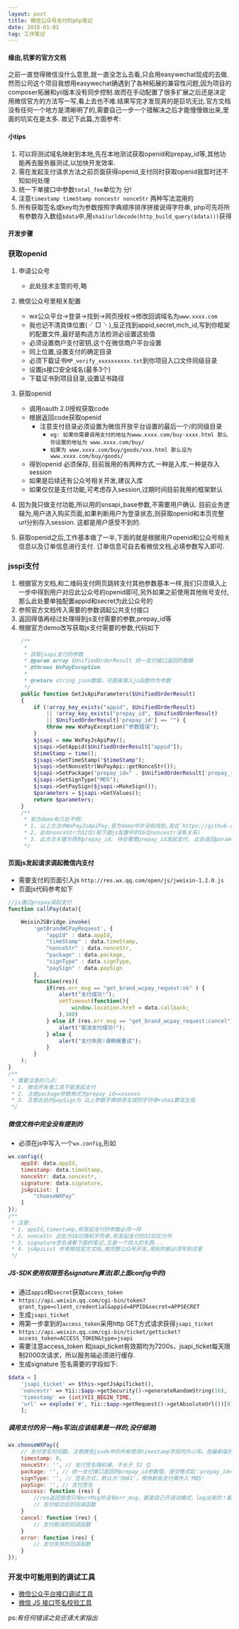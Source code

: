 ```yaml
---
layout: post
title: 微信公众号支付的php笔记
date: 2018-01-01
tag: 工作笔记
---
```


#### 缘由,坑爹的官方文档

之前一直觉得微信没什么意思,就一直没怎么去看,只会用easywechat现成的去做. 然而公司这个项目我想用easywechat确遇到了各种拓展的兼容性问题,因为项目的composer拓展和yii版本没有同步控制.故而在手动配置了很多扩展之后还是决定用微信官方的方法写一写,看上去也不难.结果写完才发现真的是巨坑无比.官方文档没有任何一个地方是清晰明了的,需要自己一步一个错解决之后才能慢慢做出来,里面的坑实在是太多.    故记下此篇,方面参考:

#### 小tips

1. 可以将测试域名映射到本地,先在本地测试获取openid和prepay_id等,其他功能再去服务器测试,以加快开发效率.
2. 需在发起支付请求方法之前页面获得openid,支付同时获取openid我暂时还不知如何处理
3. 统一下单接口中参数`total_fee`单位为 分!
4. 注意`timestamp timeStamp noncestr nonceStr` 两种写法混用的
5. 所有获取签名或key均为参数按照字典顺序排序拼接说得字符串, php可先将所有参数存入数组`$data`中,用`sha1(urldecode(http_build_query($data)))`获得

#### 开发步骤

### 获取openid

1. 申请公众号
   - 此处技术主管的号,略
  
2. 微信公众号里相关配置
   - wx公众平台->登录->找到->网页授权->修改回调域名为`www.xxxx.com`
   - 我也记不清具体位置( ╯□╰ ),反正找到appid,secret,mch_id,写到你框架的配置文件,最好是构造方法检测必设置这些值
   - 必须设置商户支付密钥,这个在微信商户平台设置
   - 同上位置,设置支付的确定目录
   - 必须下载证书`MP_verify_xxxxxxxxxx.txt`到你项目入口文件同级目录
   - 设置js接口安全域名(最多3个)
   - 下载证书到项目目录,设置证书路径

3. 获取openid
   - 调用oauth 2.0授权获取code
   - 根据返回code获取openid
     - 注意支付目录必须设置为微信开放平台设置的最后一个/的同级目录
       - `eg: 如果你需要调用支付的地址为www.xxxx.com/buy-xxxx.html 那么你设置的地址为 www.xxxx.com/buy/`
       - `如果为 www.xxxx.com/buy/goods/xxx.html 那么设为www.xxxx.com/buy/goods/`
   - 得到openid 必须保存, 目前我用的有两种方式,一种是入库,一种是存入session
   - 如果是后续还有公众号相关开发,建议入库
   - 如果仅仅是支付功能,可考虑存入session,过期时间目前我用的框架默认

4. 因为我只做支付功能,所以用的snsapi_base参数,不需要用户确认. 目前业务逻辑为,用户进入购买页面,如果判断用户为登录状态,则获取openid和本页完整url分别存入session. 这都是用户感受不到的.

5. 获取openid之后,工作基本做了一半,下面的就是根据用户openid和公众号相关信息以及订单信息进行支付. 订单信息可自去看微信文档,必填参数写入即可.

### jsspi支付

1. 根据官方文档,和二维码支付网页跳转支付其他参数基本一样,我们只须填入上一步中得到用户对应此公众号的openid即可,另外如果之前使用其他账号支付,那么此处要单独配置appid和secret为此公众号的
2. 参照官方文档传入需要的参数调起公共支付接口
3. 返回得值再经过处理得到js支付需要的参数,prepay_id等
4. 根据官方demo改写获取js支付需要的参数,代码如下

```php
    /**
     *
     * 获取jsapi支付的参数
     * @param array $UnifiedOrderResult 统一支付接口返回的数据
     * @throws WxPayException
     *
     * @return string json数据，可直接填入js函数作为参数
     */
    public function GetJsApiParameters($UnifiedOrderResult)
    {
        if (!array_key_exists("appid", $UnifiedOrderResult)
            || !array_key_exists("prepay_id", $UnifiedOrderResult)
            || $UnifiedOrderResult['prepay_id'] == "") {
            throw new WxPayException("参数错误");
        }
        $jsapi = new WxPayJsApiPay();
        $jsapi->SetAppid($UnifiedOrderResult["appid"]);
        $timeStamp = time();
        $jsapi->SetTimeStamp("$timeStamp");
        $jsapi->SetNonceStr(WxPayApi::getNonceStr());
        $jsapi->SetPackage("prepay_id=" . $UnifiedOrderResult['prepay_id']);
        $jsapi->SetSignType("MD5");
        $jsapi->SetPaySign($jsapi->MakeSign());
        $parameters = $jsapi->GetValues();
        return $parameters;
    }
    /**
     * 官方demo有几处不明:
     * 1. 以上方法中WxPayJsApiPay,官方demo中并没有找到,我在`https://github.com/anruence/yii2-tech/blob/master/pay/wxsdk/WxPayJsApiPay.php`此页面找到的
     * 2. 此处nonceStr为32位(和下面js配置中的16位noncestr没有关系)
     * 3. 此方法关键为得到prepay_id, 待会需要prepay_id发起支付, 此处返回parameter格式中所有参数为发起支付时对应参数,如不需传入其他参数,js页面可直接将返回json值作为`WeixinJSBridge.invoke` 方法 `getBrandWCPayRequest`之后的参数,第二个参数的值.
     */
```

#### 页面js发起请求调起微信内支付

- 需要支付的页面引入js `http://res.wx.qq.com/open/js/jweixin-1.2.0.js`
- 页面js代码参考如下

```javascript
//js通过prepay调起支付
function callPay(data){

    WeixinJSBridge.invoke(
        'getBrandWCPayRequest', {
            "appId" : data.appId,
            "timeStamp" : data.timeStamp,
            "nonceStr" : data.nonceStr,
            "package" : data.package,
            "signType" : data.signType,
            "paySign" : data.paySign
        },
        function(res){
            if(res.err_msg == "get_brand_wcpay_request:ok" ) {
                alert("支付成功!");
                setTimeout(function(){
                    window.location.href = data.callback;
                },300)
            } else if (res.err_msg == "get_brand_wcpay_request:cancel") {
                alert("取消支付成功!");
            } else {
                alert("支付失败!请稍候重试");
            }
        }
    );
}
/**
 * 需要注意的几点:
 * 1. 微信开发者工具不能发起支付
 * 2. 注意package参数格式为prepay_id=xxxxxxx
 * 3. 注意此处的paySign为 以上参数字典排序生成的字符串+sha1算法生成
 */
```

##### 微信文档中完全没有提到的

- 必须在js中写入一个`wx.config`,形如

```javascript
wx.config({
    appId: data.appId,
    timestamp: data.timeStamp,
    nonceStr: data.noncestr,
    signature: data.signature,
    jsApiList: [
        "chooseWXPay"
    ]
});
/**
 * 注意:
 * 1. appId,timestamp,和发起支付的参数必须一样
 * 2. nonceStr 此处为16位随机字符串,和发起支付的32位区分开
 * 3. signature签名请看下面的笔记,又是一个烦人的东西...
 * 4. jsApiList 参考微信官方文档,做完整公众号开发,用到的都必须写到这里
 */
```

##### JS-SDK使用权限签名signature算法(即上面config中的)

- 通过`appid`和`secret`获取`access_token`
- `https://api.weixin.qq.com/cgi-bin/token?grant_type=client_credential&appid=APPID&secret=APPSECRET`
- 生成`jsapi_ticket`
- 用第一步拿到的`access_token`采用http GET方式请求获得`jsapi_ticket`
- `https://api.weixin.qq.com/cgi-bin/ticket/getticket?access_token=ACCESS_TOKEN&type=jsapi`
- 需要注意access_token 和jsapi_ticket有效期均为7200s，jsapi_ticket每天限制2000次请求，所以服务端必须进行缓存.
- 生成signature 签名需要的字段如下:

```php
$data = [
    'jsapi_ticket' => $this->getJsApiTicket(),
    'noncestr' => Yii::$app->getSecurity()->generateRandomString(16),
    'timestamp' => (int)YII_BEGIN_TIME,
    'url' => explode('#', Yii::$app->getRequest()->getAbsoluteUrl())[0]
    ];
```

##### 调用支付的另一种js写法(应该结果是一样的,没仔细测)

```javascript
wx.chooseWXPay({
    // 支付签名时间戳，注意微信jssdk中的所有使用timestamp字段均为小写。但最新版的支付后台生成签名使用的timeStamp字段名需大写其中的S字符
    timestamp: 0, 
    nonceStr: '', // 支付签名随机串，不长于 32 位
    package: '', // 统一支付接口返回的prepay_id参数值，提交格式如：prepay_id=***）
    signType: '', // 签名方式，默认为'SHA1'，使用新版支付需传入'MD5'
    paySign: '', // 支付签名
    success: function (res) {
        //res返回信息只有errMsg并没有err_msg，都是自己开调试模式，log出来的！都是泪
        // 支付成功后的回调函数
    }
    cancel: function (res) {
        // 支付取消的回调函数
    }
    error: function (res) {
        // 支付失败的回调函数
    }
});
```

### 开发中可能用到的调试工具

- [微信公众平台接口调试工具](https://mp.weixin.qq.com/debug/)
- [微信 JS 接口签名校验工具](https://link.jianshu.com/?t=https://mp.weixin.qq.com/debug/cgi-bin/sandbox?t=jsapisign)

ps:*有任何错误之处还请大家指出*
